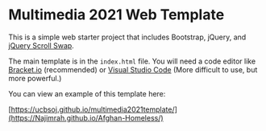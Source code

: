 Multimedia 2021 Web Template
============

This is a simple web starter project that includes Bootstrap, jQuery, and [jQuery Scroll Swap](https://github.com/jrue/jquery-scroll-swap). 

The main template is in the `index.html` file. You will need a code editor like [Bracket.io](https://brackets.io/) (recommended) or [Visual Studio Code](https://code.visualstudio.com/) (More difficult to use, but more powerful.)

You can view an example of this template here:

[https://ucbsoj.github.io/multimedia2021template/](https://Najimrah.github.io/Afghan-Homeless/)




